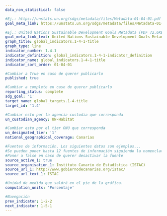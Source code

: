 ```yaml
---
data_non_statistical: false

#Ej.: https://unstats.un.org/sdgs/metadata/files/Metadata-01-04-01.pdf
goal_meta_link: https://unstats.un.org/sdgs/metadata/files/Metadata-01-04-01.pdf

#Ej.: United Nations Sustainable Development Goals Metadata (PDF 72.6KB)
goal_meta_link_text: United Nations Sustainable Development Goals Metadata (PDF)
graph_title: global_indicators.1-4-1-title
graph_type: line
indicator_number: 1.4.1
indicator_definition: global_indicators.1-4-1-indicator_definition
indicator_name: global_indicators.1-4-1-title
indicator_sort_order: 01-04-01

#Cambiar a True en caso de querer publicarlo
published: true 

#Cambiar a complete en caso de querer publicarlo
reporting_status: complete
sdg_goal: '1'
target_name: global_targets.1-4-title
target_id: '1.4'

#Cambiar esto por la agencia custodia que corresponda
un_custodian_agency: UN-Habitat

#Cambiar esto por el tier ONU que corresponda
un_designated_tier: '1'
national_geographical_coverage: Canarias

#Fuentes de información. Los siguientes datos son ejemplos...
#Se pueden poner hasta 12 fuentes de información siguiendo la nomenclatura source_active_N, source_organisation_N, etc.. siendo N un número del 1 al 12
#Poner a false en caso de querer desactivar la fuente
source_active_1: true
source_organisation_1: Instituto Canario de Estadística (ISTAC)
source_url_1: http://www.gobiernodecanarias.org/istac/
source_url_text_1: ISTAC

#Unidad de medida que saldrá en el pie de la gráfica.
computation_units: 'Porcentaje'

#Navegación
prev_indicator: 1-2-2
next_indicator: 1-5-1
---
```

